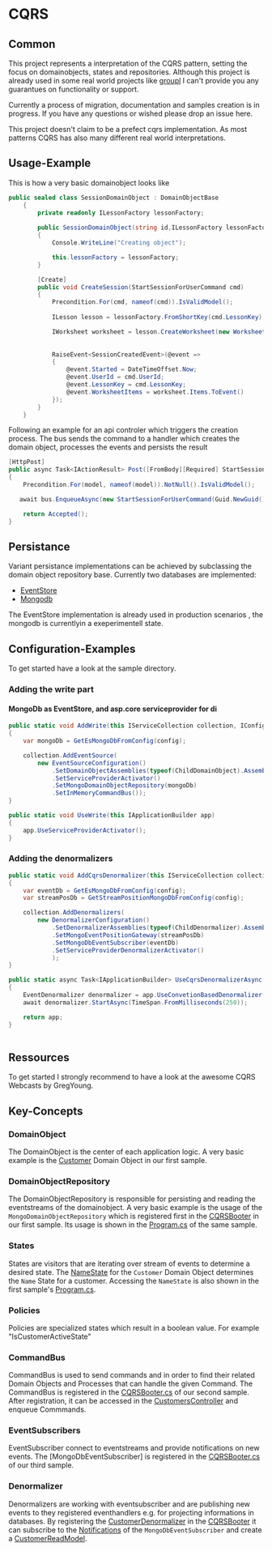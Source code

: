 # CQRS

## Common
This project represents a interpretation of the CQRS pattern, setting the focus on domainobjects, states and repositories.
Although this project is already used in some real world projects like [groupl](https://www.groupl.de) I can't provide you any guarantues on functionality or support.

Currently a process of migration, documentation and samples creation is in progress. If you have any questions or wished please drop an issue here.

This project doesn't claim to be a prefect cqrs implementation. As most patterns CQRS has also many different real world interpretations.


## Usage-Example

This is how a very basic domainobject looks like

```csharp
public sealed class SessionDomainObject : DomainObjectBase
    {
        private readonly ILessonFactory lessonFactory;
        
        public SessionDomainObject(string id,ILessonFactory lessonFactory) : base(id,null)
        {
            Console.WriteLine("Creating object");

            this.lessonFactory = lessonFactory;
        }

        [Create]
        public void CreateSession(StartSessionForUserCommand cmd)
        {
            Precondition.For(cmd, nameof(cmd)).IsValidModel();
            
            ILesson lesson = lessonFactory.FromShortKey(cmd.LessonKey);

            IWorksheet worksheet = lesson.CreateWorksheet(new WorksheetArgument());
            
            
            RaiseEvent<SessionCreatedEvent>(@event =>
            {
                @event.Started = DateTimeOffset.Now;
                @event.UserId = cmd.UserId;
                @event.LessonKey = cmd.LessonKey;
                @event.WorksheetItems = worksheet.Items.ToEvent()
            });
        }
    }
```

Following an example for an api controler which triggers the creation process. The bus sends the command to a handler which creates the domain object, processes the events and persists the result


```csharp
[HttpPost]
public async Task<IActionResult> Post([FromBody][Required] StartSessionModel model)
{
    Precondition.For(model, nameof(model)).NotNull().IsValidModel();

   await bus.EnqueueAsync(new StartSessionForUserCommand(Guid.NewGuid().ToString(), model.LessonKey, userId));

    return Accepted();
}
```` 


## Persistance
Variant persistance implementations can be achieved by subclassing the domain object repository base. 
Currently two databases are implemented:
- [EventStore](https://geteventstore.com/)
- [Mongodb](https://www.mongodb.com/)

The EventStore implementation is already used in production scenarios , the mongodb is currentlyin a exeperimentell state.

## Configuration-Examples
To get started have a look at the sample directory.

### Adding the write part

#### MongoDb as EventStore, and asp.core serviceprovider for di
```csharp
public static void AddWrite(this IServiceCollection collection, IConfiguration config)
{
    var mongoDb = GetEsMongoDbFromConfig(config);

    collection.AddEventSource(
        new EventSourceConfiguration()
            .SetDomainObjectAssemblies(typeof(ChildDomainObject).Assembly)
            .SetServiceProviderActivator()
            .SetMongoDomainObjectRepository(mongoDb)
            .SetInMemoryCommandBus());
}

public static void UseWrite(this IApplicationBuilder app)
{
    app.UseServiceProviderActivator();
}
```



### Adding the denormalizers

```csharp
public static void AddCqrsDenormalizer(this IServiceCollection collection, IConfiguration config)
{
    var eventDb = GetEsMongoDbFromConfig(config);
    var streamPosDb = GetStreamPositionMongoDbFromConfig(config);

    collection.AddDenormalizers(
        new DenormalizerConfiguration()
            .SetDenormalizerAssemblies(typeof(ChildDenormalizer).Assembly)
            .SetMongoEventPositionGateway(streamPosDb)
            .SetMongoDbEventSubscriber(eventDb)
            .SetServiceProviderDenormalizerActivator()
            ); 
}

public static async Task<IApplicationBuilder> UseCqrsDenormalizerAsync(this IApplicationBuilder app, IServiceProvider provider)
{
    EventDenormalizer denormalizer = app.UseConvetionBasedDenormalizer();
    await denormalizer.StartAsync(TimeSpan.FromMilliseconds(250));

    return app;
}
     
```

## Ressources
To get started I strongly recommend to have a look at the awesome CQRS Webcasts by GregYoung.


## Key-Concepts
### DomainObject
The DomainObject is the center of each application logic. A very basic example is the [Customer](Samples/1_NET_Core/NetCoreConsoleSample.Domain/Customer.cs) Domain Object in our first sample. 

### DomainObjectRepository
The DomainObjectRepository is responsible for persisting and reading the eventstreams of the domainobject. A very basic example is the usage of the `MongoDomainObjectRepository` which is registered first in the [CQRSBooter](Samples/1_NET_Core/NetCoreConsoleSample/CQRSBooter.cs#L16) in our first sample. Its usage is shown in the [Program.cs](Samples/1_NET_Core/NetCoreConsoleSample/Program.cs#L29) of the same sample.

### States
States are visitors that are iterating over stream of events to determine a desired state.
The [NameState](Samples/1_NET_Core/NetCoreConsoleSample.Domain/States/NameState.cs) for the `Customer` Domain Object determines the `Name` State for a customer. Accessing the `NameState` is also shown in the first sample's [Program.cs](Samples/1_NET_Core/NetCoreConsoleSample/Program.cs#L31).

### Policies
Policies are specialized states which result in a boolean value. For example "IsCustomerActiveState"

### CommandBus
CommandBus is used to send commands and in order to find their related Domain Objects and Processes that can handle the given Command. The CommandBus is registered in the [CQRSBooter.cs](Samples/2_ASPNET_Core/AspNetCoreSample/CQRSBooter.cs#L28) of our second sample. After registration, it can be accessed in the [CustomersController](Samples/2_ASPNET_Core/AspNetCoreSample/Controllers/CustomersController.cs#L31) and enqueue Commmands.

### EventSubscribers
EventSubscriber connect to eventstreams and provide notifications on new events. The [MongoDbEventSubscriber] is registered in the [CQRSBooter.cs](Samples/3_ASPNET_Core_ReadModels/AspNetCoreSample/CQRSBooter.cs#L54) of our third sample.

### Denormalizer
Denormalizers are working with eventsubscriber and are publishing new events to they registered eventhandlers e.g. for projecting informations in databases. By registering the [CustomerDenormalizer](Samples/3_ASPNET_Core_ReadModels/AspNetCoreSample.Denormalizer/CustomerDenormalizer.cs) in the [CQRSBooter](Samples/3_ASPNET_Core_ReadModels/AspNetCoreSample/CQRSBooter.cs#L74) it can subscribe to the [Notifications](Samples/3_ASPNET_Core_ReadModels/AspNetCoreSample.Denormalizer/CustomerDenormalizer.cs#L18) of the `MongoDbEventSubscriber` and create a [CustomerReadModel](Samples/3_ASPNET_Core_ReadModels/AspNetCoreSample.Denormalizer/CustomerDenormalizer.cs#L22).

